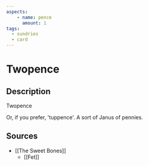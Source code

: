 ```yaml
---
aspects:
	- name: pence
	  amount: 1
tags:
  - sundries
  - card
---
```

# Twopence
## Description
Twopence

Or, if you prefer, 'tuppence'. A sort of Janus of pennies.

## Sources
- [[The Sweet Bones]]
	- [[Fet]]